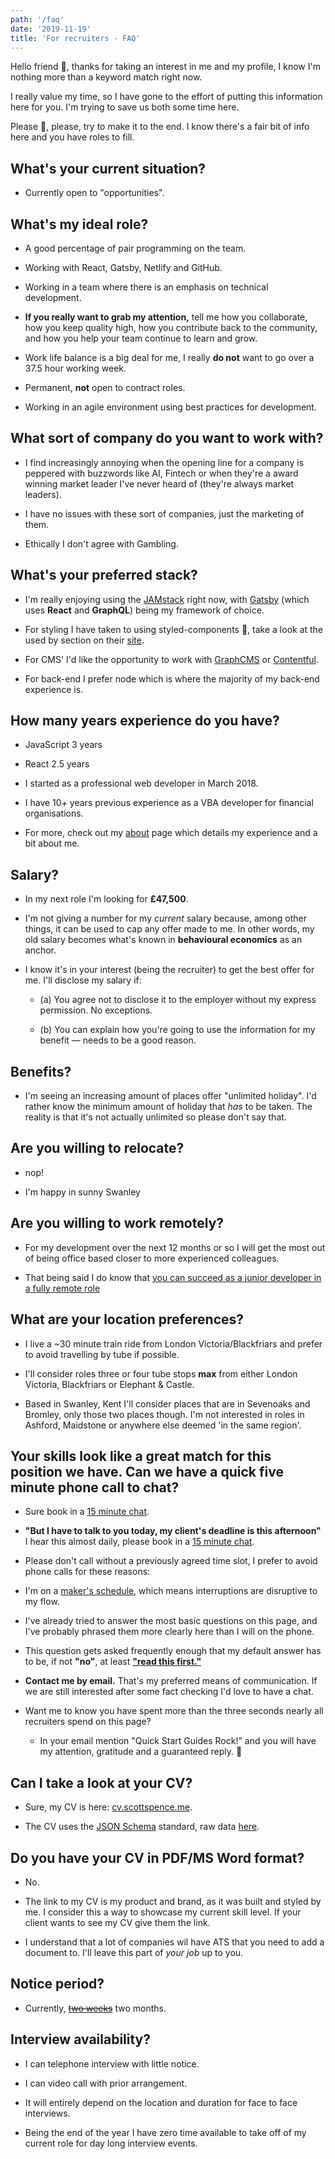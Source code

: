 ```yaml
---
path: '/faq'
date: '2019-11-19'
title: 'For recruiters - FAQ'
---
```


Hello friend 👋, thanks for taking an interest in me and my profile, I
know I'm nothing more than a keyword match right now.

I really value my time, so I have gone to the effort of putting this
information here for you. I'm trying to save us both some time here.

Please 🙏, please, try to make it to the end. I know there's a fair
bit of info here and you have roles to fill.

## What's your current situation?

- Currently open to "opportunities".

## What's my ideal role?

- A good percentage of pair programming on the team.

- Working with React, Gatsby, Netlify and GitHub.

- Working in a team where there is an emphasis on technical
  development.

- **If you really want to grab my attention,** tell me how you
  collaborate, how you keep quality high, how you contribute back to
  the community, and how you help your team continue to learn and
  grow.

- Work life balance is a big deal for me, I really **do not** want to
  go over a 37.5 hour working week.

- Permanent, **not** open to contract roles.

- Working in an agile environment using best practices for
  development.

## What sort of company do you want to work with?

- I find increasingly annoying when the opening line for a company is
  peppered with buzzwords like AI, Fintech or when they're a award
  winning market leader I've never heard of (they're always market
  leaders).

- I have no issues with these sort of companies, just the marketing of
  them.

- Ethically I don't agree with Gambling.

## What's your preferred stack?

- I'm really enjoying using the [JAMstack] right now, with [Gatsby]
  (which uses **React** and **GraphQL**) being my framework of choice.

- For styling I have taken to using styled-components 💅, take a look
  at the used by section on their [site].

- For CMS' I'd like the opportunity to work with [GraphCMS] or
  [Contentful].

- For back-end I prefer node which is where the majority of my
  back-end experience is.

## How many years experience do you have?

- JavaScript 3 years

- React 2.5 years

- I started as a professional web developer in March 2018.

- I have 10+ years previous experience as a VBA developer for
  financial organisations.

- For more, check out my [about] page which details my experience and
  a bit about me.

## Salary?

- In my next role I'm looking for **£47,500**.

- I'm not giving a number for my _current_ salary because, among other
  things, it can be used to cap any offer made to me. In other words,
  my old salary becomes what's known in **behavioural economics** as
  an anchor.

- I know it's in your interest (being the recruiter) to get the best
  offer for me. I'll disclose my salary if:

  - (a) You agree not to disclose it to the employer without my
    express permission. No exceptions.

  - (b) You can explain how you're going to use the information for my
    benefit — needs to be a good reason.

## Benefits?

- I'm seeing an increasing amount of places offer "unlimited holiday".
  I'd rather know the minimum amount of holiday that _has_ to be
  taken. The reality is that it's not actually unlimited so please
  don't say that.

## Are you willing to relocate?

- nop!

- I'm happy in sunny Swanley

## Are you willing to work remotely?

- For my development over the next 12 months or so I will get the most
  out of being office based closer to more experienced colleagues.

- That being said I do know that [you can succeed as a junior
  developer in a fully remote role]

## What are your location preferences?

- I live a ~30 minute train ride from London Victoria/Blackfriars and
  prefer to avoid travelling by tube if possible.

- I'll consider roles three or four tube stops **max** from either
  London Victoria, Blackfriars or Elephant & Castle.

- Based in Swanley, Kent I'll consider places that are in Sevenoaks
  and Bromley, only those two places though. I'm not interested in
  roles in Ashford, Maidstone or anywhere else deemed 'in the same
  region'.

## Your skills look like a great match for this position we have. Can we have a quick five minute phone call to chat?

- Sure book in a [15 minute chat].

- **"But I have to talk to you today, my client's deadline is this
  afternoon"** I hear this almost daily, please book in a [15 minute
  chat].

- Please don't call without a previously agreed time slot, I prefer to
  avoid phone calls for these reasons:

- I'm on a [maker's schedule], which means interruptions are
  disruptive to my flow.

- I've already tried to answer the most basic questions on this page,
  and I've probably phrased them more clearly here than I will on the
  phone.

- This question gets asked frequently enough that my default answer
  has to be, if not **"no"**, at least **["read this first."]**

- **Contact me by email.** That's my preferred means of communication.
  If we are still interested after some fact checking I'd love to have
  a chat.

- Want me to know you have spent more than the three seconds nearly
  all recruiters spend on this page?

  - In your email mention "Quick Start Guides Rock!" and you will have
    my attention, gratitude and a guaranteed reply. 🙏

## Can I take a look at your CV?

- Sure, my CV is here: [cv.scottspence.me].

- The CV uses the [JSON Schema] standard, raw data [here].

## Do you have your CV in PDF/MS Word format?

- No.

- The link to my CV is my product and brand, as it was built and
  styled by me. I consider this a way to showcase my current skill
  level. If your client wants to see my CV give them the link.

- I understand that a lot of companies wil have ATS that you need to
  add a document to. I'll leave this part of _your job_ up to you.

## Notice period?

- Currently, ~~[two weeks]~~ two months.

## Interview availability?

- I can telephone interview with little notice.

- I can video call with prior arrangement.

- It will entirely depend on the location and duration for face to
  face interviews.

- Being the end of the year I have zero time available to take off of
  my current role for day long interview events.

<!-- Links -->

[site]: https://www.styled-components.com/
[maker's schedule]: http://www.paulgraham.com/makersschedule.html
[jamstack]: https://jamstack.org/
[gatsby]: http://gatsbyjs.org/
[graphcms]: https://graphcms.com/
[contentful]: https://www.contentful.com
[about]: https://scottspence.me/about
["read this first."]: https://scottspence.me/faq
[cv]: https://cv.scottspence.me/
[json schema]: https://jsonresume.org/schema/
[here]: https://cvjson.now.sh/
[cv.scottspence.me]: https://cv.scottspence.me/
[two weeks]: https://www.youtube.com/watch?v=9v-33jcEDk4
[you can succeed as a junior developer in a fully remote role]:
  https://dev.to/spences10/can-you-succeed-as-a-junior-developer-in-a-fully-remote-role-2a84
[15 minute chat]: https://calendly.com/spences10apps/15min
